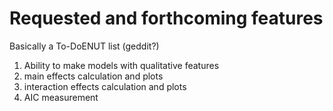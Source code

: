 # Requested and forthcoming features

Basically a To-DoENUT list (geddit?)

  1. Ability to make models with qualitative features
  2. main effects calculation and plots
  3. interaction effects calculation and plots
  4. AIC measurement
